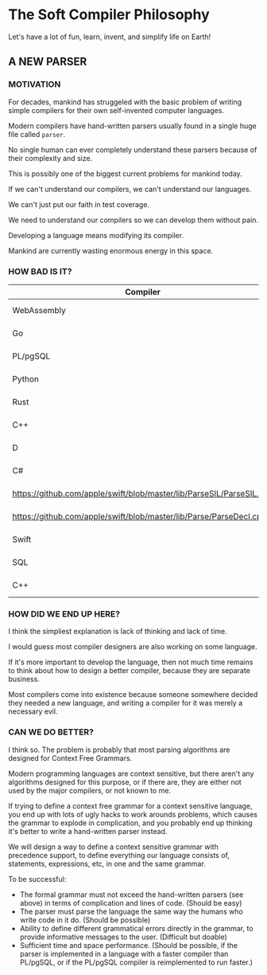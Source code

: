 # The Soft Compiler Philosophy

Let's have a lot of fun, learn, invent, and simplify life on Earth!

## A NEW PARSER

### MOTIVATION

For decades, mankind has struggeled with the basic problem of writing
simple compilers for their own self-invented computer languages.

Modern compilers have hand-written parsers usually found in a single huge file called `parser`.

No single human can ever completely understand these parsers because of
their complexity and size.

This is possibly one of the biggest current problems for mankind today.

If we can't understand our compilers, we can't understand our languages.

We can't just put our faith in test coverage.

We need to understand our compilers so we can develop them without pain.

Developing a language means modifying its compiler.

Mankind are currently wasting enormous energy in this space.

### HOW BAD IS IT?

Compiler | Parser | LoC | Size
-------- | ------ | --- | ----
WebAssembly | https://github.com/WebAssembly/spec/blob/master/interpreter/text/parser.mly | 753 lines | 23.8 KB
Go | https://github.com/golang/go/blob/master/src/go/parser/parser.go | 2522 lines | 62.3 KB
PL/pgSQL | https://github.com/postgres/postgres/blob/master/src/pl/plpgsql/src/pl_gram.y | 4012 lines | 103 KB
Python | https://github.com/python/cpython/blob/master/Python/ast.c | 5297 lines | 161 KB
Rust | https://github.com/rust-lang/rust/blob/master/src/libsyntax/parse/parser.rs | 6363 lines | 249 KB
C++ | https://github.com/llvm-mirror/clang/blob/master/lib/Parse/ParseDecl.cpp | 6822 lines  | 247 KB
D | https://github.com/dlang/dmd/blob/master/src/ddmd/parse.d | 8594 lines | 268 KB
C# | https://github.com/dotnet/roslyn/blob/master/src/Compilers/CSharp/Portable/Parser/LanguageParser.cs | 11425 lines | 473 KB
 | https://github.com/apple/swift/blob/master/lib/ParseSIL/ParseSIL.cpp | 5951 lines | 207 KB
 | https://github.com/apple/swift/blob/master/lib/Parse/ParseDecl.cpp | 6140 lines | 210 KB
Swift | | 12091 lines | 417 KB
SQL | https://github.com/postgres/postgres/blob/master/src/backend/parser/gram.y | 15926 lines | 421 KB
C++ | https://github.com/gcc-mirror/gcc/blob/master/gcc/cp/parser.c | 39489 lines | 1.2M

### HOW DID WE END UP HERE?

I think the simpliest explanation is lack of thinking and lack of time.

I would guess most compiler designers are also working on some language.

If it's more important to develop the language, then not much time remains
to think about how to design a better compiler, because they are separate
business.

Most compilers come into existence because someone somewhere decided they
needed a new language, and writing a compiler for it was merely a
necessary evil.

### CAN WE DO BETTER?

I think so. The problem is probably that most parsing algorithms are
designed for Context Free Grammars.

Modern programming languages are context sensitive, but there aren't
any algorithms designed for this purpose, or if there are, they are
either not used by the major compilers, or not known to me.

If trying to define a context free grammar for a context sensitive language, you end up with lots of ugly hacks to work arounds problems,
which causes the grammar to explode in complication, and you probably end up
thinking it's better to write a hand-written parser instead.

We will design a way to define a context sensitive grammar with precedence support, to define everything our language consists of, statements, expressions, etc, in one and the same grammar.

To be successful:

* The formal grammar must not exceed the hand-written parsers (see above) in terms of complication and lines of code. (Should be easy)
* The parser must parse the language the same way the humans who write code in it do. (Should be possible)
* Ability to define different grammatical errors directly in the grammar, to provide informative messages to the user. (Difficult but doable)
* Sufficient time and space performance. (Should be possible, if the parser is implemented in a language with a faster compiler than PL/pgSQL, or if the PL/pgSQL compiler is reimplemented to run faster.)



